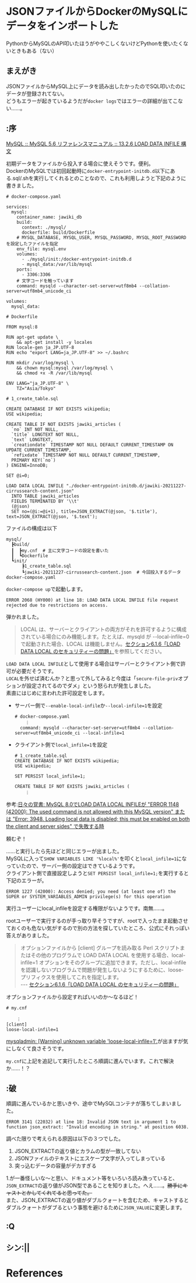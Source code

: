 # JSONファイルからDockerのMySQLにデータをインポートした
PythonからMySQLのAPI叩いたほうがややこしくないけどPythonを使いたくないときもある（ない）

## まえがき

JSONファイルからMySQL上にデータを読み出したかったのでSQL叩いたのにデータが登録されてない。  
どうもエラーが起きているようだが`docker logs`ではエラーの詳細が出てこない……。



## :序

[MySQL :: MySQL 5.6 リファレンスマニュアル :: 13.2.6 LOAD DATA INFILE 構文](https://dev.mysql.com/doc/refman/5.6/ja/load-data.html)

初期データをファイルから投入する場合に使えそうです。便利。  
DockerのMySQLでは初回起動時に`docker-entrypoint-initdb.d`以下にある.sql/.shを実行してくれるとのことなので、これも利用しようと下記のように書きました。

```
# docker-compose.yaml

services:
  mysql:
    container_name: jawiki_db
    build:
      context: ./mysql/
      dockerfile: build/Dockerfile
    # MYSQL_DATABASE, MYSQL_USER, MYSQL_PASSWORD, MYSQL_ROOT_PASSWORDを設定したファイルを指定
    env_file: mysql.env   
    volumes:
      - ./mysql/init:/docker-entrypoint-initdb.d
      - mysql_data:/var/lib/mysql
    ports:
      - 3306:3306
    # 文字コードを触っています
    command: mysqld --character-set-server=utf8mb4 --collation-server=utf8mb4_unicode_ci

volumes:
  mysql_data:
```

```
# Dockerfile

FROM mysql:8

RUN apt-get update \
    && apt-get install -y locales 
RUN locale-gen ja_JP.UTF-8 
RUN echo "export LANG=ja_JP.UTF-8" >> ~/.bashrc

RUN mkdir /var/log/mysql \
    && chown mysql:mysql /var/log/mysql \
    && chmod +x -R /var/lib/mysql

ENV LANG="ja_JP.UTF-8" \
    TZ="Asia/Tokyo"
```

```
# 1_create_table.sql

CREATE DATABASE IF NOT EXISTS wikipedia;
USE wikipedia;

CREATE TABLE IF NOT EXISTS jawiki_articles (
  `no` INT NOT NULL,
  `title` LONGTEXT NOT NULL,
  `text` LONGTEXT,
  `creationdate` TIMESTAMP NOT NULL DEFAULT CURRENT_TIMESTAMP ON UPDATE CURRENT_TIMESTAMP,
  `refixdate` TIMESTAMP NOT NULL DEFAULT CURRENT_TIMESTAMP,
  PRIMARY KEY(`no`)
) ENGINE=InnoDB;

SET @i=0;

LOAD DATA LOCAL INFILE "./docker-entrypoint-initdb.d/jawiki-20211227-cirrussearch-content.json" 
  INTO TABLE jawiki_articles
  FIELDS TERMINATED BY '\\t'
  (@json)
  SET no=(@i:=@i+1), title=JSON_EXTRACT(@json, '$.title'), text=JSON_EXTRACT(@json, '$.text');
```

ファイルの構成は以下
```
mysql/
  ┣build/
  ┃  ┣my.cnf  # 主に文字コードの設定を書いた
  ┃  ┗Dockerfile
  ┗init/
      ┣1_create_table.sql
      ┗jawiki-20211227-cirrussearch-content.json  # 今回投入するデータ
docker-compose.yaml
```

`docker-compose up`で起動します。

```
ERROR 2068 (HY000) at line 18: LOAD DATA LOCAL INFILE file request rejected due to restrictions on access.
```

弾かれました。

> LOCAL は、サーバーとクライアントの両方がそれを許可するように構成されている場合にのみ機能します。たとえば、mysqld が --local-infile=0 で起動された場合、LOCAL は機能しません。[セクション6.1.6「LOAD DATA LOCAL のセキュリティーの問題」](https://dev.mysql.com/doc/refman/5.6/ja/load-data-local-security.html)を参照してください。

`LOAD DATA LOCAL INFILE`として使用する場合はサーバーとクライアント側で許可が必要だそうです。  
`LOCAL`を外せば済むんか？と思って外してみると今度は「`secure-file-priv`オプションが設定されてるのでダメ」という怒られが発生しました。  
素直にはじめに言われた許可設定をします。

- サーバー側で`--enable-local-infile`か`--local-infile=1`を設定
    ```
    # docker-compose.yaml
        ︙
      command: mysqld --character-set-server=utf8mb4 --collation-server=utf8mb4_unicode_ci --local-infile=1
    ```
- クライアント側で`local_infile=1`を設定
    ```
    # 1_create_table.sql
    CREATE DATABASE IF NOT EXISTS wikipedia;
    USE wikipedia;

    SET PERSIST local_infile=1;
    
    CREATE TABLE IF NOT EXISTS jawiki_articles (
        ︙
    ```

参考:[日々の覚書: MySQL 8.0でLOAD DATA LOCAL INFILEが "ERROR 1148 (42000): The used command is not allowed with this MySQL version" または "Error: 3948. Loading local data is disabled; this must be enabled on both the client and server sides" で失敗する時](https://yoku0825.blogspot.com/2018/07/mysql-80load-data-local-infile-error.html)

頼むぞ！

……と実行したら先ほどと同じエラーが出ました。  
MySQLに入って`SHOW VARIABLES LIKE '%local%'`を叩くと`local_infile=1`になっていたので、サーバー側の設定はできているようです。  
クライアント側で直接設定しようと`SET PERSIST local_infile=1;`を実行すると下記のエラーが。

```
ERROR 1227 (42000): Access denied; you need (at least one of) the SUPER or SYSTEM_VARIABLES_ADMIN privilege(s) for this operation
```

実行ユーザーにlocal_infileを設定する権限がないようです。南無……。

rootユーザーで実行するのが手っ取り早そうですが、rootで入ったまま起動させておくのも危ない気がするので別の方法を探していたところ、公式にそれっぽい答えがありました。

> オプションファイルから [client] グループを読み取る Perl スクリプトまたはその他のプログラムで LOAD DATA LOCAL を使用する場合、local-infile=1 オプションをそのグループに追加できます。ただし、local-infile を認識しないプログラムで問題が発生しないようにするために、loose- プリフィクスを使用してこれを指定します。  
> --- [セクション6.1.6「LOAD DATA LOCAL のセキュリティーの問題」](https://dev.mysql.com/doc/refman/5.6/ja/load-data-local-security.html)

オプションファイルから設定すればいいのか〜なるほど！

```
# my.cnf

    ︙
[client]
loose-local-infile=1
```

[mysqladmin: [Warning] unknown variable 'loose-local-infile=1'.](https://gihyo.jp/dev/serial/01/mysql-road-construction-news/0033)が出ますが気にしなくて良さそうです。

`my.cnf`に上記を追記して実行したところ順調に進んでいます。これで解決か……！？

## :破

順調に進んでいるかと思いきや、途中でMySQLコンテナが落ちてしまいました。

```
ERROR 3141 (22032) at line 18: Invalid JSON text in argument 1 to function json_extract: "Invalid encoding in string." at position 6038.
``` 

調べた限りで考えられる原因は以下の３つでした。

1. JSON_EXTRACTの返り値とカラムの型が一致してない
2. JSONファイルのテキストにエスケープ文字が入ってしまっている
3. 突っ込むデータの容量がデカすぎる

1.が一番怪しいな〜と思い、ドキュメント等をいろいろ読み漁っていると、`JSON_EXTRACT`の返り値がJSON型であることを知りました。へえ……。~~勝手にキャストとかしてくれてると思ってた。~~  
また、JSON_EXTRACTの返り値がダブルクォートを含むため、キャストするとダブルクォートがダブるという事態を避けるために`JSON_VALUE`に変更します。




## :Q


## シン:||




# References